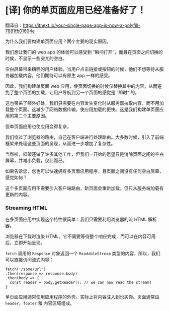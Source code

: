 # [译] 你的单页面应用已经准备好了！



翻译自：https://itnext.io/your-single-page-app-is-now-a-polyfill-7881fb01694e



为什么我们要构建单页面应用？两个主要的现实原因。



我们想让我们的 web app 的体验可以感受到 ”瞬间打开“，而且在页面之间切换的时候，不显示一些突兀的空白。



空白屏幕带来糟糕的用户体验。当用户点击链接或按钮的时候，他们不想等待从服务器加载内容。他们期待可以有原生 app 一样的感受。



因此，我们构建单页面 web 应用，使页面切换的时候仅替换其中的内容，从而避免了整个页面的加载，让用户导航到另一个页面的感觉是 ”即时“ 的。



这也带来了额外好处，我们只需要在内容发生变化时从服务器拉取内容，而不用加载整个页面。这减少了网络数据传输，使应用加载的更快。这是我们构建单页面应用的第二个主要原因。



但单页面应用也使应用变得复杂。



我们绕过了浏览器的路由，自己在客户端进行处理路由。大多数时候，引入了前端框架来处理这些页面的呈现，从而进一步增加了复杂性。



当然啦，框架还做了许多其他工作，但我们一开始的愿望只是消除页面之间的空白屏幕，并减小负载，仅此而已。



如果告诉您，您也可以快速拥有多页面应用程序，且页面之间没有任何空白屏幕，感觉如何？



这个多页面应用不需要引入客户端路由，新页面会重新加载，但只从服务端加载有更新的内容。



### Streaming HTML



在多页面应用中实现这个特性很简单：我们只需要利用浏览器的流 HTML 解析器。



浏览器在下载时渲染 HTML。它不需要等待整个响应完成，而可以在内容可用后，立即开始呈现。



`fetch` 调用的 `Response` 对象返回一个 `ReadableStream` 类型的内容，所以，我们可以直接访问流式内容：



```
fetch('/some/url')
.then(response => response.body)
.then(body => {
  const reader = body.getReader(); // we can now read the stream!
}
```



单页面应用通常使用应用程序的外壳，实际上将内容注入到也买你。页面通常由 `header`，`footer` 和 内容区域组成。



